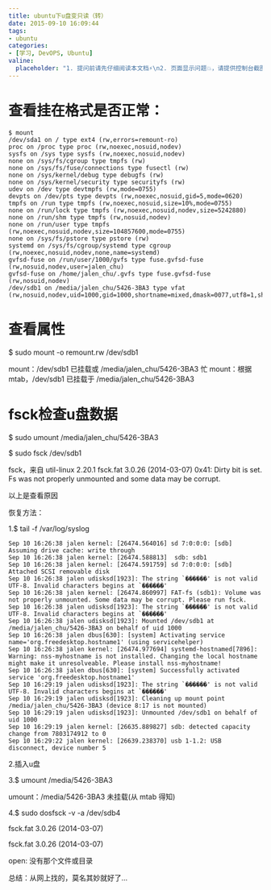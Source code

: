 ```yaml
---
title: ubuntu下u盘变只读（转）
date: 2015-09-10 16:09:44
tags:
- ubuntu
categories:
- [学习, DevOPS, Ubuntu]
valine:
  placeholder: "1. 提问前请先仔细阅读本文档⚡\n2. 页面显示问题💥，请提供控制台截图📸或者您的测试网址\n3. 其他任何报错💣，请提供详细描述和截图📸，祝食用愉快💪"
---
```


# 查看挂在格式是否正常：
```
$ mount
/dev/sda1 on / type ext4 (rw,errors=remount-ro)
proc on /proc type proc (rw,noexec,nosuid,nodev)
sysfs on /sys type sysfs (rw,noexec,nosuid,nodev)
none on /sys/fs/cgroup type tmpfs (rw)
none on /sys/fs/fuse/connections type fusectl (rw)
none on /sys/kernel/debug type debugfs (rw)
none on /sys/kernel/security type securityfs (rw)
udev on /dev type devtmpfs (rw,mode=0755)
devpts on /dev/pts type devpts (rw,noexec,nosuid,gid=5,mode=0620)
tmpfs on /run type tmpfs (rw,noexec,nosuid,size=10%,mode=0755)
none on /run/lock type tmpfs (rw,noexec,nosuid,nodev,size=5242880)
none on /run/shm type tmpfs (rw,nosuid,nodev)
none on /run/user type tmpfs (rw,noexec,nosuid,nodev,size=104857600,mode=0755)
none on /sys/fs/pstore type pstore (rw)
systemd on /sys/fs/cgroup/systemd type cgroup (rw,noexec,nosuid,nodev,none,name=systemd)
gvfsd-fuse on /run/user/1000/gvfs type fuse.gvfsd-fuse (rw,nosuid,nodev,user=jalen_chu)
gvfsd-fuse on /home/jalen_chu/.gvfs type fuse.gvfsd-fuse (rw,nosuid,nodev)
/dev/sdb1 on /media/jalen_chu/5426-3BA3 type vfat (rw,nosuid,nodev,uid=1000,gid=1000,shortname=mixed,dmask=0077,utf8=1,showexec,flush,uhelper=udisks2)
```
# 查看属性

$ sudo mount -o remount.rw /dev/sdb1

mount：/dev/sdb1 已挂载或 /media/jalen_chu/5426-3BA3 忙
mount：根据 mtab，/dev/sdb1 已挂载于 /media/jalen_chu/5426-3BA3

# fsck检查u盘数据

$ sudo umount /media/jalen_chu/5426-3BA3

$ sudo fsck /dev/sdb1

fsck，来自 util-linux 2.20.1
fsck.fat 3.0.26 (2014-03-07)
0x41: Dirty bit is set. Fs was not properly unmounted and some data may be corrupt.

以上是查看原因

恢复方法：

1.$ tail -f /var/log/syslog
```
Sep 10 16:26:38 jalen kernel: [26474.564016] sd 7:0:0:0: [sdb] Assuming drive cache: write through
Sep 10 16:26:38 jalen kernel: [26474.588813]  sdb: sdb1
Sep 10 16:26:38 jalen kernel: [26474.591759] sd 7:0:0:0: [sdb] Attached SCSI removable disk
Sep 10 16:26:38 jalen udisksd[1923]: The string `������' is not valid UTF-8. Invalid characters begins at `������'
Sep 10 16:26:38 jalen kernel: [26474.860997] FAT-fs (sdb1): Volume was not properly unmounted. Some data may be corrupt. Please run fsck.
Sep 10 16:26:38 jalen udisksd[1923]: The string `������' is not valid UTF-8. Invalid characters begins at `������'
Sep 10 16:26:38 jalen udisksd[1923]: Mounted /dev/sdb1 at /media/jalen_chu/5426-3BA3 on behalf of uid 1000
Sep 10 16:26:38 jalen dbus[630]: [system] Activating service name='org.freedesktop.hostname1' (using servicehelper)
Sep 10 16:26:38 jalen kernel: [26474.977694] systemd-hostnamed[7896]: Warning: nss-myhostname is not installed. Changing the local hostname might make it unresolveable. Please install nss-myhostname!
Sep 10 16:26:38 jalen dbus[630]: [system] Successfully activated service 'org.freedesktop.hostname1'
Sep 10 16:29:19 jalen udisksd[1923]: The string `������' is not valid UTF-8. Invalid characters begins at `������'
Sep 10 16:29:19 jalen udisksd[1923]: Cleaning up mount point /media/jalen_chu/5426-3BA3 (device 8:17 is not mounted)
Sep 10 16:29:19 jalen udisksd[1923]: Unmounted /dev/sdb1 on behalf of uid 1000
Sep 10 16:29:19 jalen kernel: [26635.889827] sdb: detected capacity change from 7803174912 to 0
Sep 10 16:29:22 jalen kernel: [26639.238370] usb 1-1.2: USB disconnect, device number 5
```
2.插入u盘

3.$ umount /media/5426-3BA3

umount：/media/5426-3BA3 未挂载(从 mtab 得知)

4.$ sudo dosfsck -v -a /dev/sdb4

fsck.fat 3.0.26 (2014-03-07)

fsck.fat 3.0.26 (2014-03-07)

open: 没有那个文件或目录

总结：从网上找的，莫名其妙就好了...
